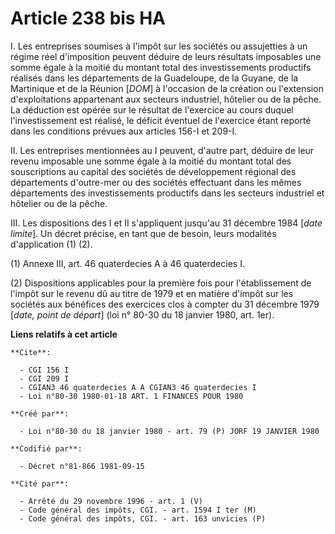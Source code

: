 # Article 238 bis HA

I. Les entreprises soumises à l'impôt sur les sociétés ou assujetties à un régime réel d'imposition peuvent déduire de leurs
résultats imposables une somme égale à la moitié du montant total des investissements productifs réalisés dans les
départements de la Guadeloupe, de la Guyane, de la Martinique et de la Réunion [*DOM*] à l'occasion de la création ou
l'extension d'exploitations appartenant aux secteurs industriel, hôtelier ou de la pêche. La déduction est opérée sur le
résultat de l'exercice au cours duquel l'investissement est réalisé, le déficit éventuel de l'exercice étant reporté dans les
conditions prévues aux articles 156-I et 209-I.

II. Les entreprises mentionnées au I peuvent, d'autre part, déduire de leur revenu imposable une somme égale à la moitié du
montant total des souscriptions au capital des sociétés de développement régional des départements d'outre-mer ou des
sociétés effectuant dans les mêmes départements des investissements productifs dans les secteurs industriel et hôtelier ou de
la pêche.

III. Les dispositions des I et II s'appliquent jusqu'au 31 décembre 1984 [*date limite*]. Un décret précise, en tant que de
besoin, leurs modalités d'application (1) (2).

(1) Annexe III, art. 46 quaterdecies A à 46 quaterdecies I.

(2) Dispositions applicables pour la première fois pour l'établissement de l'impôt sur le revenu dû au titre de 1979 et en
matière d'impôt sur les sociétés aux bénéfices des exercices clos à compter du 31 décembre 1979 [*date, point de départ*]
(loi n° 80-30 du 18 janvier 1980, art. 1er).

**Liens relatifs à cet article**

	**Cite**:

	  - CGI 156 I
	  - CGI 209 I
	  - CGIAN3 46 quaterdecies A A CGIAN3 46 quaterdecies I
	  - Loi n°80-30 1980-01-18 ART. 1 FINANCES POUR 1980

	**Créé par**:

	  - Loi n°80-30 du 18 janvier 1980 - art. 79 (P) JORF 19 JANVIER 1980

	**Codifié par**:

	  - Décret n°81-866 1981-09-15

	**Cité par**:

	  - Arrêté du 29 novembre 1996 - art. 1 (V)
	  - Code général des impôts, CGI. - art. 1594 I ter (M)
	  - Code général des impôts, CGI. - art. 163 unvicies (P)
